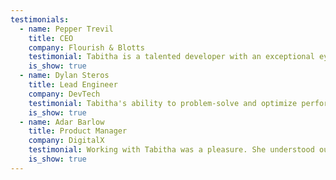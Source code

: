 ```yaml
---
testimonials:
  - name: Pepper Trevil
    title: CEO
    company: Flourish & Blotts
    testimonial: Tabitha is a talented developer with an exceptional eye for design and detail. Her work on our project was outstanding!
    is_show: true
  - name: Dylan Steros
    title: Lead Engineer
    company: DevTech
    testimonial: Tabitha's ability to problem-solve and optimize performance made a huge difference for our web app. Highly recommend!
    is_show: true
  - name: Adar Barlow
    title: Product Manager
    company: DigitalX
    testimonial: Working with Tabitha was a pleasure. She understood our vision and delivered beyond expectations.
    is_show: true
---
```


